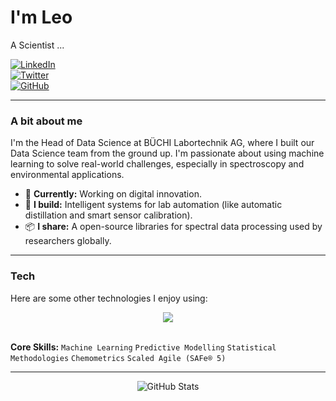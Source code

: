 #  I'm Leo  

A Scientist ...  

[![LinkedIn](https://img.shields.io/badge/LinkedIn-Connect-blue?style=for-the-badge&logo=linkedin)](https://www.linkedin.com/in/leo-ramirez-lopez)  
[![Twitter](https://img.shields.io/badge/Twitter-@rlleonardo-1DA1F2?style=for-the-badge&logo=twitter)](https://twitter.com/rlleonardo)  
[![GitHub](https://img.shields.io/badge/GitHub-l--ramirez--lopez-181717?style=for-the-badge&logo=github)](https://github.com/l-ramirez-lopez)  


---

### A bit about me
I'm the Head of Data Science at BÜCHI Labortechnik AG, where I built our Data Science team from the ground up. I'm passionate about using machine learning to solve real-world challenges, especially in spectroscopy and environmental applications.

- 🚀 **Currently:** Working on digital innovation.
- 🤖 **I build:** Intelligent systems for lab automation (like automatic distillation and smart sensor calibration).
- 📦 **I share:** A open-source libraries for spectral data processing used by researchers globally.

---

### Tech
Here are some other technologies I enjoy using:

<div align="center">
  <img src="https://skillicons.dev/icons?i=r,python,cpp,julia,postgres,tableau" />
</div>

<br/>

**Core Skills:**
`Machine Learning` `Predictive Modelling` `Statistical Methodologies` `Chemometrics` `Scaled Agile (SAFe® 5)`

---

<div align="center">

![GitHub Stats](https://github-readme-stats.vercel.app/api?username=l-ramirez-lopez&show_icons=true&theme=github_dark&hide_border=true&count_private=true&include_all_commits=true)

</div>
